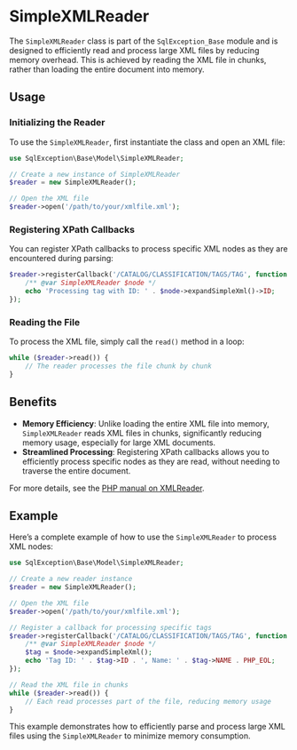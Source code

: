 
# SimpleXMLReader

The `SimpleXMLReader` class is part of the `SqlException_Base` module and is designed to efficiently read and process large XML files by reducing memory overhead. This is achieved by reading the XML file in chunks, rather than loading the entire document into memory.

## Usage

### Initializing the Reader

To use the `SimpleXMLReader`, first instantiate the class and open an XML file:

```php
use SqlException\Base\Model\SimpleXMLReader;

// Create a new instance of SimpleXMLReader
$reader = new SimpleXMLReader();

// Open the XML file
$reader->open('/path/to/your/xmlfile.xml');
```

### Registering XPath Callbacks

You can register XPath callbacks to process specific XML nodes as they are encountered during parsing:

```php
$reader->registerCallback('/CATALOG/CLASSIFICATION/TAGS/TAG', function ($node) {
    /** @var SimpleXMLReader $node */
    echo 'Processing tag with ID: ' . $node->expandSimpleXml()->ID;
});
```

### Reading the File

To process the XML file, simply call the `read()` method in a loop:

```php
while ($reader->read()) {
    // The reader processes the file chunk by chunk
}
```

## Benefits

- **Memory Efficiency**: Unlike loading the entire XML file into memory, `SimpleXMLReader` reads XML files in chunks, significantly reducing memory usage, especially for large XML documents.
- **Streamlined Processing**: Registering XPath callbacks allows you to efficiently process specific nodes as they are read, without needing to traverse the entire document.

For more details, see the [PHP manual on XMLReader](https://www.php.net/manual/en/class.xmlreader.php).

## Example

Here’s a complete example of how to use the `SimpleXMLReader` to process XML nodes:

```php
use SqlException\Base\Model\SimpleXMLReader;

// Create a new reader instance
$reader = new SimpleXMLReader();

// Open the XML file
$reader->open('/path/to/your/xmlfile.xml');

// Register a callback for processing specific tags
$reader->registerCallback('/CATALOG/CLASSIFICATION/TAGS/TAG', function ($node) {
    /** @var SimpleXMLReader $node */
    $tag = $node->expandSimpleXml();
    echo 'Tag ID: ' . $tag->ID . ', Name: ' . $tag->NAME . PHP_EOL;
});

// Read the XML file in chunks
while ($reader->read()) {
    // Each read processes part of the file, reducing memory usage
}
```

This example demonstrates how to efficiently parse and process large XML files using the `SimpleXMLReader` to minimize memory consumption.
